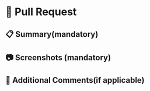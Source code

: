# 🚀 Pull Request

## 📋 Summary(mandatory)
<!-- Provide a brief explanation of the changes. Talk about the pins you chose for specific functions show related stm32cube or datahsheet related screenshots (inlcude pictures in the screenshot section) to the pins for those functions (for example if you chose pc1 for SPI1_MOSI show a screen shot of that in stmcube or for example if you chose 12 capacitors for the Vdd show the realted screenshot from the datasheet).-->


## 📷 Screenshots (mandatory)
<!-- Add screenshots. -->

## 💬 Additional Comments(if applicable)
<!-- Any additional context or thoughts? -->